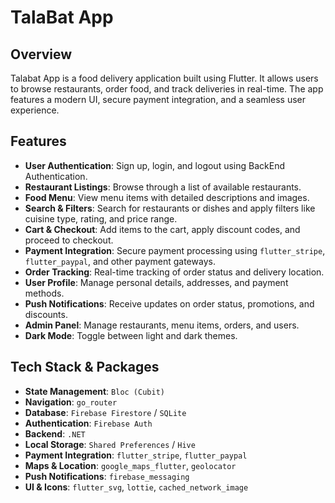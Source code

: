 # TalaBat App

## Overview

Talabat App is a food delivery application built using Flutter. It allows users to browse restaurants, order food, and track deliveries in real-time. The app features a modern UI, secure payment integration, and a seamless user experience.
 
## Features

- **User Authentication**: Sign up, login, and logout using BackEnd Authentication.  
- **Restaurant Listings**: Browse through a list of available restaurants.  
- **Food Menu**: View menu items with detailed descriptions and images.  
- **Search & Filters**: Search for restaurants or dishes and apply filters like cuisine type, rating, and price range.  
- **Cart & Checkout**: Add items to the cart, apply discount codes, and proceed to checkout.  
- **Payment Integration**: Secure payment processing using `flutter_stripe`, `flutter_paypal`, and other payment gateways.  
- **Order Tracking**: Real-time tracking of order status and delivery location.  
- **User Profile**: Manage personal details, addresses, and payment methods.  
- **Push Notifications**: Receive updates on order status, promotions, and discounts.  
- **Admin Panel**: Manage restaurants, menu items, orders, and users.  
- **Dark Mode**: Toggle between light and dark themes.  

## Tech Stack & Packages

- **State Management**: `Bloc (Cubit)`  
- **Navigation**: `go_router`  
- **Database**: `Firebase Firestore` / `SQLite`
- **Authentication**: `Firebase Auth`  
- **Backend**: `.NET`
- **Local Storage**: `Shared Preferences` / `Hive`  
- **Payment Integration**: `flutter_stripe`, `flutter_paypal`  
- **Maps & Location**: `google_maps_flutter`, `geolocator`  
- **Push Notifications**: `firebase_messaging`  
- **UI & Icons**: `flutter_svg`, `lottie`, `cached_network_image`  
